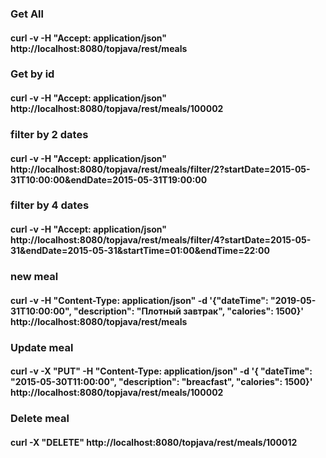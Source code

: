 ### Get All
#### curl -v -H "Accept: application/json" http://localhost:8080/topjava/rest/meals
### Get by id
#### curl -v -H "Accept: application/json" http://localhost:8080/topjava/rest/meals/100002
### filter by 2 dates
#### curl -v -H "Accept: application/json" http://localhost:8080/topjava/rest/meals/filter/2?startDate=2015-05-31T10:00:00\&endDate=2015-05-31T19:00:00
### filter by 4 dates
#### curl -v -H "Accept: application/json" http://localhost:8080/topjava/rest/meals/filter/4?startDate=2015-05-31\&endDate=2015-05-31\&startTime=01:00\&endTime=22:00
### new meal
#### curl -v  -H "Content-Type: application/json" -d '{"dateTime": "2019-05-31T10:00:00", "description": "Плотный завтрак", "calories": 1500}' http://localhost:8080/topjava/rest/meals
### Update meal
#### curl -v -X "PUT" -H "Content-Type: application/json" -d '{ "dateTime": "2015-05-30T11:00:00", "description": "breacfast", "calories": 1500}' http://localhost:8080/topjava/rest/meals/100002
### Delete meal
####  curl -X "DELETE" http://localhost:8080/topjava/rest/meals/100012